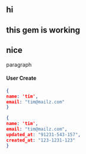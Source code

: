 ## hi
## this gem is working
## nice
paragraph
#### User Create
``` json
{
name: 'tim',
email: "tim@mailz.com"
}
```
``` json
{
name: 'tim',
email: "tim@mailz.com",
updated_at: "91231-543-157",
created_at: "123-1231-123"
}
```
